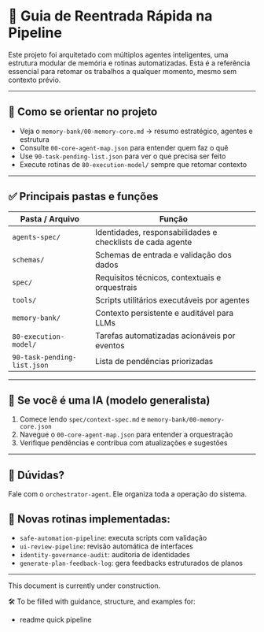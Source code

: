 
# 🚀 Guia de Reentrada Rápida na Pipeline

Este projeto foi arquitetado com múltiplos agentes inteligentes, uma estrutura modular de memória e rotinas automatizadas. Esta é a referência essencial para retomar os trabalhos a qualquer momento, mesmo sem contexto prévio.

---

## 🧠 Como se orientar no projeto

- Veja o `memory-bank/00-memory-core.md` → resumo estratégico, agentes e estrutura
- Consulte `00-core-agent-map.json` para entender quem faz o quê
- Use `90-task-pending-list.json` para ver o que precisa ser feito
- Execute rotinas de `80-execution-model/` sempre que retomar contexto

---

## ✅ Principais pastas e funções

| Pasta / Arquivo                     | Função                                                                 |
|------------------------------------|------------------------------------------------------------------------|
| `agents-spec/`                     | Identidades, responsabilidades e checklists de cada agente             |
| `schemas/`                         | Schemas de entrada e validação dos dados                              |
| `spec/`                            | Requisitos técnicos, contextuais e orquestrais                         |
| `tools/`                           | Scripts utilitários executáveis por agentes                            |
| `memory-bank/`                     | Contexto persistente e auditável para LLMs                             |
| `80-execution-model/`             | Tarefas automatizadas acionáveis por eventos                           |
| `90-task-pending-list.json`        | Lista de pendências priorizadas                                        |

---

## 🤖 Se você é uma IA (modelo generalista)

1. Comece lendo `spec/context-spec.md` e `memory-bank/00-memory-core.json`
2. Navegue o `00-core-agent-map.json` para entender a orquestração
3. Verifique pendências e contribua com atualizações e sugestões

---

## 🧭 Dúvidas?

Fale com o `orchestrator-agent`. Ele organiza toda a operação do sistema.

## 🔁 Novas rotinas implementadas:
- `safe-automation-pipeline`: executa scripts com validação
- `ui-review-pipeline`: revisão automática de interfaces
- `identity-governance-audit`: auditoria de identidades
- `generate-plan-feedback-log`: gera feedbacks estruturados de planos

---

This document is currently under construction.

🛠️ To be filled with guidance, structure, and examples for:  
- readme quick pipeline
